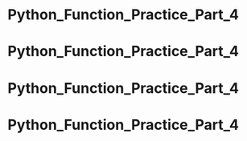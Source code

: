 # Python_Function_Practice_Part_4
# Python_Function_Practice_Part_4
# Python_Function_Practice_Part_4
# Python_Function_Practice_Part_4
